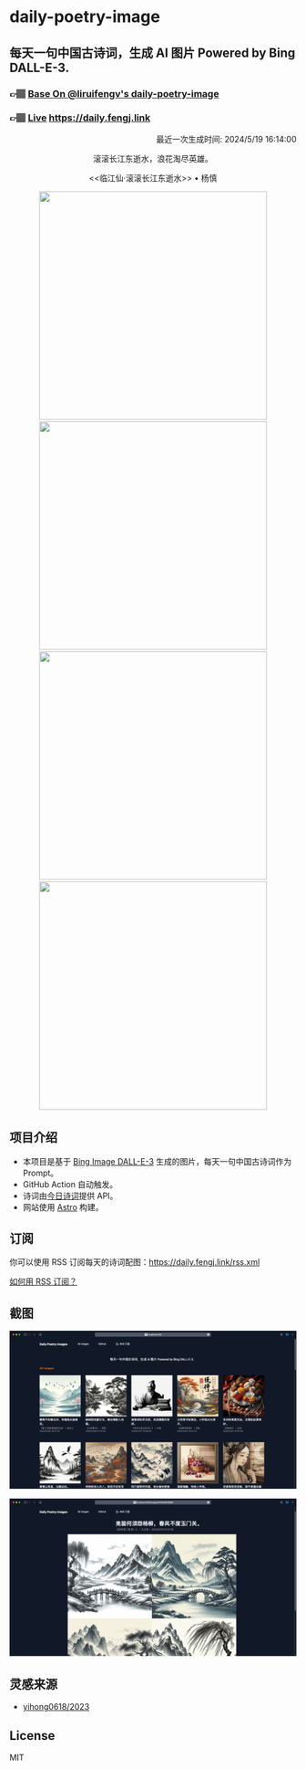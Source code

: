 
# daily-poetry-image

## 每天一句中国古诗词，生成 AI 图片 Powered by Bing DALL-E-3.

### 👉🏽 [Base On @liruifengv's daily-poetry-image](https://github.com/liruifengv/daily-poetry-image)

### 👉🏽 [Live](https://daily.fengj.link) https://daily.fengj.link

<p align="right">
  最近一次生成时间: 2024/5/19 16:14:00
</p>
<p align="center">
滚滚长江东逝水，浪花淘尽英雄。
</p>
<p align="center">
<<临江仙·滚滚长江东逝水>> • 杨慎
</p>
<p align="center">
<img src="https://tse1.mm.bing.net/th/id/OIG1.tmhGQhCe2BZXsqXvo2UU" height="400" width="400" />
<img src="https://tse4.mm.bing.net/th/id/OIG1.noAutuOyUaJIYtqFOiUs" height="400" width="400" />
<img src="https://tse1.mm.bing.net/th/id/OIG1.xZSEvKBYEG0D9bRspv0B" height="400" width="400" />
<img src="https://tse1.mm.bing.net/th/id/OIG1.zdnuuWy6Y8Kp.5uwVM11" height="400" width="400" />
</p>

## 项目介绍

-   本项目是基于 [Bing Image DALL-E-3](https://www.bing.com/images/create) 生成的图片，每天一句中国古诗词作为 Prompt。
-   GitHub Action 自动触发。
-   诗词由[今日诗词](https://www.jinrishici.com/)提供 API。
-   网站使用 [Astro](https://astro.build) 构建。

## 订阅

你可以使用 RSS 订阅每天的诗词配图：https://daily.fengj.link/rss.xml

[如何用 RSS 订阅？](https://zhuanlan.zhihu.com/p/55026716)

## 截图

![图片列表](./screenshots/Snipaste_2023-12-28_21-00-26.png)

![图片详情](./screenshots/Snipaste_2023-12-28_21-00-53.png)

## 灵感来源

-   [yihong0618/2023](https://github.com/yihong0618/2023)

## License

MIT
